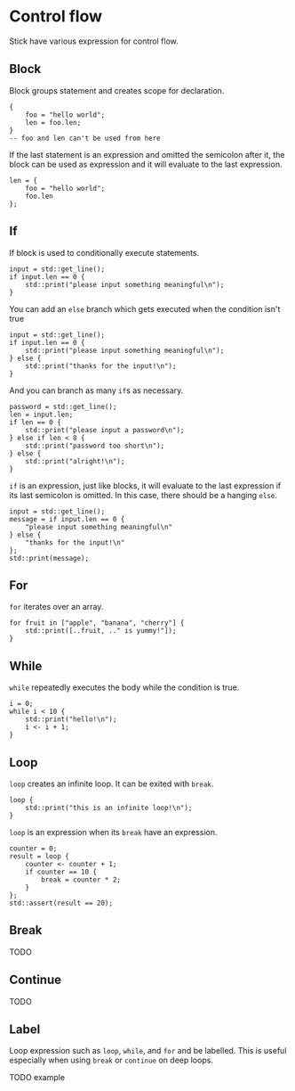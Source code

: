 # Control flow

Stick have various expression for control flow.

## Block

Block groups statement and creates scope for declaration.

```butter
{
    foo = "hello world";
    len = foo.len;
}
-- foo and len can't be used from here
```

If the last statement is an expression and omitted the semicolon after it, the block can be used as expression and it will evaluate to the last expression.

```butter
len = {
    foo = "hello world";
    foo.len
};
```

## If

If block is used to conditionally execute statements.

```butter
input = std::get_line();
if input.len == 0 {
    std::print("please input something meaningful\n");
}
```

You can add an `else` branch which gets executed when the condition isn't true

```butter
input = std::get_line();
if input.len == 0 {
    std::print("please input something meaningful\n");
} else {
    std::print("thanks for the input!\n");
}
```

And you can branch as many `if`s as necessary.

```butter
password = std::get_line();
len = input.len;
if len == 0 {
    std::print("please input a password\n");
} else if len < 8 {
    std::print("password too short\n");
} else {
    std::print("alright!\n");
}
```

`if` is an expression, just like blocks, it will evaluate to the last expression if its last semicolon is omitted. In this case, there should be a hanging `else`.

```butter
input = std::get_line();
message = if input.len == 0 {
    "please input something meaningful\n"
} else {
    "thanks for the input!\n"
};
std::print(message);
```

## For

`for` iterates over an array.

```butter
for fruit in ["apple", "banana", "cherry"] {
    std::print([..fruit, .." is yummy!"]);
}
```

## While

`while` repeatedly executes the body while the condition is true.

```butter
i = 0;
while i < 10 {
    std::print("hello!\n");
    i <- i + 1;
}
```

## Loop

`loop` creates an infinite loop. It can be exited with `break`.

```butter
loop {
    std::print("this is an infinite loop!\n");
}
```

`loop` is an expression when its `break` have an expression.

```butter
counter = 0;
result = loop {
    counter <- counter + 1;
    if counter == 10 {
        break = counter * 2;
    }
};
std::assert(result == 20);
```

## Break

TODO

## Continue

TODO

## Label

Loop expression such as `loop`, `while`, and `for` and be labelled. This is useful especially when using `break` or `continue` on deep loops.

TODO example
